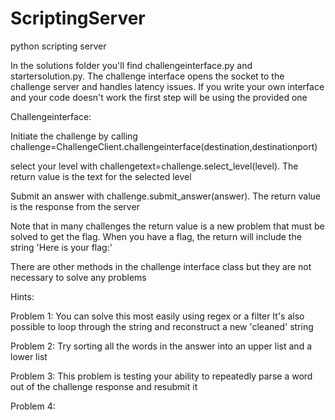 # ScriptingServer
python scripting server

In the solutions folder you'll find challengeinterface.py and startersolution.py. 
The challenge interface opens the socket to the challenge server and handles latency issues. 
If you write your own interface and your code doesn't work the first step will be using the provided one

Challengeinterface:

Initiate the challenge by calling challenge=ChallengeClient.challengeinterface(destination,destinationport)

select your level with challengetext=challenge.select_level(level). The return value is the text for the selected level

Submit an answer with challenge.submit_answer(answer). The return value is the response from the server

Note that in many challenges the return value is a new problem that must be solved to get the flag. When you have a flag, the return will include the string 'Here is your flag:' 

There are other methods in the challenge interface class but they are not necessary to solve any problems


Hints:

Problem 1:
You can solve this most easily using regex or a filter
It's also possible to loop through the string and reconstruct a new 'cleaned' string

Problem 2:
Try sorting all the words in the answer into an upper list and a lower list

Problem 3:
This problem is testing your ability to repeatedly parse a word out of the challenge response and resubmit it

Problem 4:
